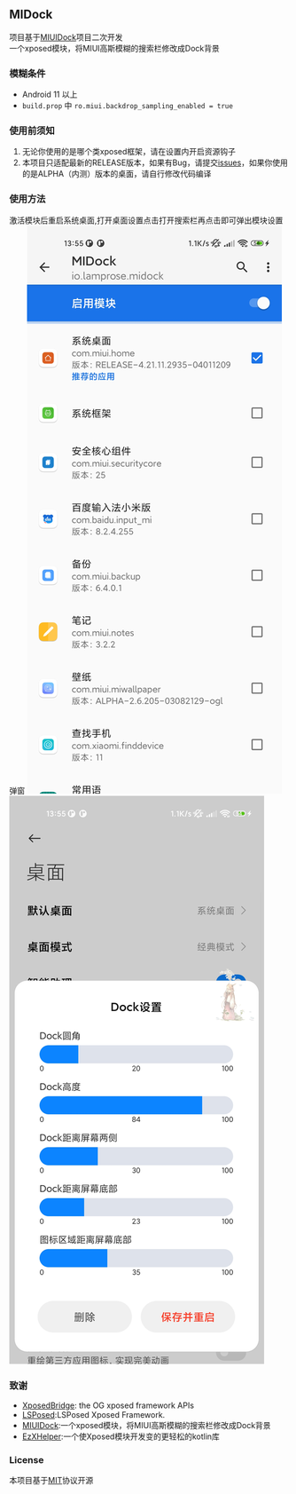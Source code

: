 ## MIDock
项目基于[MIUIDock](https://github.com/ouhoukyo/MIUIDock)项目二次开发  
一个xposed模块，将MIUI高斯模糊的搜索栏修改成Dock背景

### 模糊条件
+ Android 11 以上
+ `build.prop` 中 `ro.miui.backdrop_sampling_enabled = true`

### 使用前须知
1. 无论你使用的是哪个类xposed框架，请在设置内开启资源钩子
2. 本项目只适配最新的RELEASE版本，如果有Bug，请提交[issues](https://github.com/lamprose/MIDock/issues)，如果你使用的是ALPHA（内测）版本的桌面，请自行修改代码编译

### 使用方法
激活模块后重启系统桌面,打开桌面设置点击打开搜索栏再点击即可弹出模块设置弹窗
![preview-1](https://raw.githubusercontent.com/lamprose/MIDock/master/screenshots/preview-1.jpg)
![preview-2](https://raw.githubusercontent.com/lamprose/MIDock/master/screenshots/preview-2.jpg)

### 致谢
- [XposedBridge](https://github.com/rovo89/XposedBridge): the OG xposed framework APIs
- [LSPosed](https://github.com/LSPosed/LSPosed):LSPosed Xposed Framework.
- [MIUIDock](https://github.com/ouhoukyo/MIUIDock):一个xposed模块，将MIUI高斯模糊的搜索栏修改成Dock背景
- [EzXHelper](https://github.com/KyuubiRan/EzXHelper):一个使Xposed模块开发变的更轻松的kotlin库

### License
本项目基于[MIT](https://github.com/lamprose/MIDock/blob/master/LICENSE)协议开源